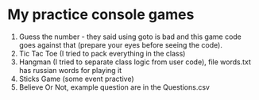 # My practice console games
1. Guess the number - they said using goto is bad and this game code goes against that (prepare your eyes before seeing the code). 
2. Tic Tac Toe (I tried to pack everything in the class)
3. Hangman (I tried to separate class logic from user code), file words.txt has russian words for playing it 
4. Sticks Game (some event practive)
5. Believe Or Not, example question are in the Questions.csv
